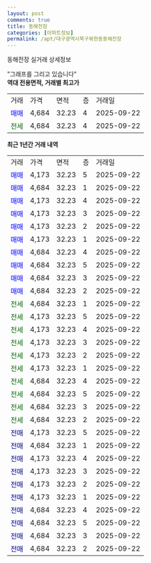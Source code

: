 ```yaml
---
layout: post
comments: true
title: 동해전장
categories: [아파트정보]
permalink: /apt/대구광역시북구복현동동해전장
---
```


동해전장 실거래 상세정보

<script type="text/javascript">
  google.charts.load('current', {'packages':['line', 'corechart']});
  google.charts.setOnLoadCallback(drawChart);

  function drawChart() {
    var data = new google.visualization.DataTable();
    data.addColumn('date', '거래일');
    data.addColumn('number', "매매");
    data.addColumn('number', "전세");
    data.addColumn('number', "전매");

    data.addRows([[new Date(Date.parse("2025-09-22")), 4173, null, null], [new Date(Date.parse("2025-09-22")), 4684, null, null], [new Date(Date.parse("2025-09-22")), 4173, null, null], [new Date(Date.parse("2025-09-22")), 4173, null, null], [new Date(Date.parse("2025-09-22")), 4173, null, null], [new Date(Date.parse("2025-09-22")), 4173, null, null], [new Date(Date.parse("2025-09-22")), 4684, null, null], [new Date(Date.parse("2025-09-22")), 4684, null, null], [new Date(Date.parse("2025-09-22")), 4684, null, null], [new Date(Date.parse("2025-09-22")), 4684, null, null], [new Date(Date.parse("2025-09-22")), null, 4684, null], [new Date(Date.parse("2025-09-22")), null, 4173, null], [new Date(Date.parse("2025-09-22")), null, 4173, null], [new Date(Date.parse("2025-09-22")), null, 4173, null], [new Date(Date.parse("2025-09-22")), null, 4173, null], [new Date(Date.parse("2025-09-22")), null, 4173, null], [new Date(Date.parse("2025-09-22")), null, 4684, null], [new Date(Date.parse("2025-09-22")), null, 4684, null], [new Date(Date.parse("2025-09-22")), null, 4684, null], [new Date(Date.parse("2025-09-22")), null, 4684, null], [new Date(Date.parse("2025-09-22")), null, null, 4173], [new Date(Date.parse("2025-09-22")), null, null, 4684], [new Date(Date.parse("2025-09-22")), null, null, 4173], [new Date(Date.parse("2025-09-22")), null, null, 4173], [new Date(Date.parse("2025-09-22")), null, null, 4173], [new Date(Date.parse("2025-09-22")), null, null, 4173], [new Date(Date.parse("2025-09-22")), null, null, 4684], [new Date(Date.parse("2025-09-22")), null, null, 4684], [new Date(Date.parse("2025-09-22")), null, null, 4684], [new Date(Date.parse("2025-09-22")), null, null, 4684]]);

    var options = {
      hAxis: {
        format: 'yyyy/MM/dd'
      },    
      lineWidth: 0,
      pointsVisible: true,    
      title: '최근 1년간 유형별 실거래가 분포',
      legend: { position: 'bottom' }
    };

    var formatter = new google.visualization.NumberFormat({pattern:'###,###'} );
    formatter.format(data, 1);
    formatter.format(data, 2);
    
    setTimeout(function() {
        var chart = new google.visualization.LineChart(document.getElementById('columnchart_material'));
        chart.draw(data, (options));
        document.getElementById('loading').style.display = 'none';
    }, 200);
  }
</script>


<div id="loading" style="z-index:20; display: block; margin-left: 0px">"그래프를 그리고 있습니다"</div>
<div id="columnchart_material" style="width: 95%; margin-left: 0px; display: block"></div>
<!-- contents start -->
<b>역대 전용면적, 거래별 최고가</b>
<table class="sortable">
    <tr>
      <td>거래</td>
      <td>가격</td>
      <td>면적</td>
      <td>층</td>
      <td>거래일</td>
    </tr>
        <tr>
          <td><a style="color: blue">매매</a></td>
          <td>4,684</td>
          <td>32.23</td>
          <td>4</td>
          <td>2025-09-22</td>
        </tr>        
        <tr>
              <td><a style="color: darkgreen">전세</a></td>
              <td>4,684</td>
              <td>32.23</td>
              <td>4</td>
              <td>2025-09-22</td>
            </tr>        
    
</table>

<b>최근 1년간 거래 내역</b>

<table class="sortable">
    <tr>
      <td>거래</td>
      <td>가격</td>
      <td>면적</td>
      <td>층</td>
      <td>거래일</td>
    </tr>
    <tr>
      <td><a style="color: blue">매매</a></td>
      <td>4,173</td>
      <td>32.23</td>
      <td>5</td>
      <td>2025-09-22</td>
    </tr>          <tr>
      <td><a style="color: blue">매매</a></td>
      <td>4,684</td>
      <td>32.23</td>
      <td>1</td>
      <td>2025-09-22</td>
    </tr>          <tr>
      <td><a style="color: blue">매매</a></td>
      <td>4,173</td>
      <td>32.23</td>
      <td>4</td>
      <td>2025-09-22</td>
    </tr>          <tr>
      <td><a style="color: blue">매매</a></td>
      <td>4,173</td>
      <td>32.23</td>
      <td>3</td>
      <td>2025-09-22</td>
    </tr>          <tr>
      <td><a style="color: blue">매매</a></td>
      <td>4,173</td>
      <td>32.23</td>
      <td>2</td>
      <td>2025-09-22</td>
    </tr>          <tr>
      <td><a style="color: blue">매매</a></td>
      <td>4,173</td>
      <td>32.23</td>
      <td>1</td>
      <td>2025-09-22</td>
    </tr>          <tr>
      <td><a style="color: blue">매매</a></td>
      <td>4,684</td>
      <td>32.23</td>
      <td>4</td>
      <td>2025-09-22</td>
    </tr>          <tr>
      <td><a style="color: blue">매매</a></td>
      <td>4,684</td>
      <td>32.23</td>
      <td>5</td>
      <td>2025-09-22</td>
    </tr>          <tr>
      <td><a style="color: blue">매매</a></td>
      <td>4,684</td>
      <td>32.23</td>
      <td>3</td>
      <td>2025-09-22</td>
    </tr>          <tr>
      <td><a style="color: blue">매매</a></td>
      <td>4,684</td>
      <td>32.23</td>
      <td>2</td>
      <td>2025-09-22</td>
    </tr>          <tr>
      <td><a style="color: darkgreen">전세</a></td>
      <td>4,684</td>
      <td>32.23</td>
      <td>1</td>
      <td>2025-09-22</td>
    </tr>          <tr>
      <td><a style="color: darkgreen">전세</a></td>
      <td>4,173</td>
      <td>32.23</td>
      <td>5</td>
      <td>2025-09-22</td>
    </tr>          <tr>
      <td><a style="color: darkgreen">전세</a></td>
      <td>4,173</td>
      <td>32.23</td>
      <td>4</td>
      <td>2025-09-22</td>
    </tr>          <tr>
      <td><a style="color: darkgreen">전세</a></td>
      <td>4,173</td>
      <td>32.23</td>
      <td>3</td>
      <td>2025-09-22</td>
    </tr>          <tr>
      <td><a style="color: darkgreen">전세</a></td>
      <td>4,173</td>
      <td>32.23</td>
      <td>2</td>
      <td>2025-09-22</td>
    </tr>          <tr>
      <td><a style="color: darkgreen">전세</a></td>
      <td>4,173</td>
      <td>32.23</td>
      <td>1</td>
      <td>2025-09-22</td>
    </tr>          <tr>
      <td><a style="color: darkgreen">전세</a></td>
      <td>4,684</td>
      <td>32.23</td>
      <td>4</td>
      <td>2025-09-22</td>
    </tr>          <tr>
      <td><a style="color: darkgreen">전세</a></td>
      <td>4,684</td>
      <td>32.23</td>
      <td>5</td>
      <td>2025-09-22</td>
    </tr>          <tr>
      <td><a style="color: darkgreen">전세</a></td>
      <td>4,684</td>
      <td>32.23</td>
      <td>3</td>
      <td>2025-09-22</td>
    </tr>          <tr>
      <td><a style="color: darkgreen">전세</a></td>
      <td>4,684</td>
      <td>32.23</td>
      <td>2</td>
      <td>2025-09-22</td>
    </tr>          <tr>
      <td><a style="color: darkblue">전매</a></td>
      <td>4,173</td>
      <td>32.23</td>
      <td>5</td>
      <td>2025-09-22</td>
    </tr>          <tr>
      <td><a style="color: darkblue">전매</a></td>
      <td>4,684</td>
      <td>32.23</td>
      <td>1</td>
      <td>2025-09-22</td>
    </tr>          <tr>
      <td><a style="color: darkblue">전매</a></td>
      <td>4,173</td>
      <td>32.23</td>
      <td>4</td>
      <td>2025-09-22</td>
    </tr>          <tr>
      <td><a style="color: darkblue">전매</a></td>
      <td>4,173</td>
      <td>32.23</td>
      <td>3</td>
      <td>2025-09-22</td>
    </tr>          <tr>
      <td><a style="color: darkblue">전매</a></td>
      <td>4,173</td>
      <td>32.23</td>
      <td>2</td>
      <td>2025-09-22</td>
    </tr>          <tr>
      <td><a style="color: darkblue">전매</a></td>
      <td>4,173</td>
      <td>32.23</td>
      <td>1</td>
      <td>2025-09-22</td>
    </tr>          <tr>
      <td><a style="color: darkblue">전매</a></td>
      <td>4,684</td>
      <td>32.23</td>
      <td>4</td>
      <td>2025-09-22</td>
    </tr>          <tr>
      <td><a style="color: darkblue">전매</a></td>
      <td>4,684</td>
      <td>32.23</td>
      <td>5</td>
      <td>2025-09-22</td>
    </tr>          <tr>
      <td><a style="color: darkblue">전매</a></td>
      <td>4,684</td>
      <td>32.23</td>
      <td>3</td>
      <td>2025-09-22</td>
    </tr>          <tr>
      <td><a style="color: darkblue">전매</a></td>
      <td>4,684</td>
      <td>32.23</td>
      <td>2</td>
      <td>2025-09-22</td>
    </tr>      </table>
<!-- contents end -->    

